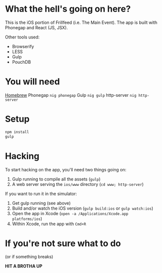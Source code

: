 # What the hell's going on here?

This is the iOS portion of Frillfeed (i.e. The Main Event).
The app is built with Phonegap and React (JS, JSX).

Other tools used:

- Browserify
- LESS
- Gulp
- PouchDB

# You will need

[Homebrew](http://brew.sh/)
Phonegap `nig phonegap`
Gulp `nig gulp`
http-server `nig http-server`


# Setup

```bash
npm install
gulp
```

# Hacking

To start hacking on the app, you'll need two things going on:

1. Gulp running to compile all the assets (`gulp`)
2. A web server serving the `ios/www` directory (`cd www; http-server`)

If you want to run it in the simulator:

1. Get gulp running (see above)
2. Build and/or watch the iOS version (`gulp build:ios` or `gulp watch:ios`)
3. Open the app in Xcode (`open -a /Applications/Xcode.app platforms/ios`)
4. Within Xcode, run the app with `Cmd+R`

# If you're not sure what to do

(or if something breaks)

**HIT A BROTHA UP**
